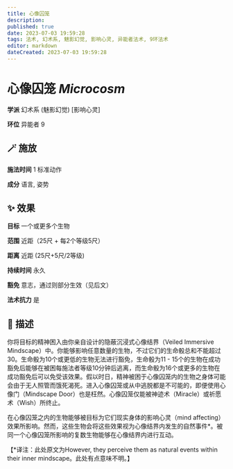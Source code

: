 ```yaml
---
title: 心像囚笼
description: 
published: true
date: 2023-07-03 19:59:28
tags: 法术, 幻术系, 魅影幻觉, 影响心灵, 异能者法术, 9环法术
editor: markdown
dateCreated: 2023-07-03 19:59:28
---
```


# **心像囚笼** *Microcosm*

**学派** 幻术系 (魅影幻觉) \[影响心灵\] 

**环位** 异能者 9

## 🪄 施放

**施法时间** 1 标准动作

**成分** 语言, 姿势

## ✨ 效果 

**目标** 一个或更多个生物 

**范围** 近距（25尺 + 每2个等级5尺）

**距离** 近距 (25尺+5尺/2等级)  

**持续时间** 永久 

**豁免** 意志，通过则部分生效（见后文）

**法术抗力** 是

## 📖 描述

你将目标的精神困入由你亲自设计的隐蔽沉浸式心像结界（Veiled Immersive Mindscape）中。你能够影响任意数量的生物，不过它们的生命骰总和不能超过30。生命骰为10个或更低的生物无法进行豁免，生命骰为11 - 15个的生物在成功豁免后能够在被困每施法者等级10分钟后逃离，而生命骰为16个或更多的生物在成功豁免后可以免受该效果。假以时日，精神被困于心像囚笼内的生物之身体可能会由于无人照管而饿死渴死。进入心像囚笼或从中逃脱都是不可能的，即便使用心像门（Mindscape Door）也是枉然。心像囚笼仅能被神迹术（Miracle）或祈愿术（Wish）所终止。

在心像囚笼之内的生物能够被目标为它们现实身体的影响心灵（mind affecting）效果所影响。然而，这些生物会将这些效果视为心像结界内发生的自然事件*。被同一个心像囚笼所影响的复数生物能够在心像结界内进行互动。

【*译注：此处原文为However, they perceive them as natural events within their inner mindscape。此处有点意味不明。】
    